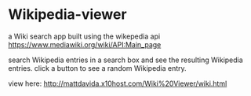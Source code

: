 # Wikipedia-viewer
a Wiki search app built using the wikepedia api https://www.mediawiki.org/wiki/API:Main_page

search Wikipedia entries in a search box and see the resulting Wikipedia entries.
click a button to see a random Wikipedia entry.

view here: http://mattdavida.x10host.com/Wiki%20Viewer/wiki.html
